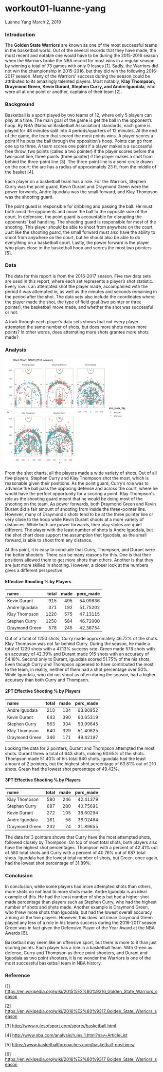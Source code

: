 workout01-luanne-yang
================
Luanne Yang
March 2, 2019

### Introduction

The **Golden State Warriors** are known as one of the most successful teams in the basketball world. Out of the several records that they have made, the most recent and notable one would have to be during the 2015-2016 season when the Warriors broke the NBA record for most wins in a regular season by winning a total of 73 games with only 9 losses [1]. Sadly, the Warriors did not win the championship in 2015-2016, but they did win the following 2016-2017 season. Many of the Warriors' success during the season could be attributed to its amazingly talented players. Most notably, **Klay Thompson, Draymond Green, Kevin Durant, Stephen Curry, and Andre Iguodala**, who were all at one point or another, captains of their team [2].

### Background

Basketball is a sport played by two teams of 12, where only 5 players can play at a time. The main goal of the game is get the ball in the opponent’s hoop. By NBA (National Basketball Association) standards, each game is played for 48 minutes split into 4 periods/quarters of 12 minutes. At the end of the game, the team that scored the most points wins. A player scores a point if he puts the ball through the opposition’s hoop. Points can go from one up to three. A team scores one point if a player makes a a successful free throw, two points (called a two pointer) if the player scores before the two-point line, three points (three pointer) if the player makes a shot from behind the three-point line [3]. The three-point line is a semi-circle drawn on the court; the arc has a radius of approximately 23 ft. from the middle of the basket [4].

Each player on a basketball team has a role. For the Warriors, Stephen Curry was the point guard, Kevin Durant and Draymond Green were the power forwards, Andre Iguodala was the small forward, and Klay Thompson was the shooting guard.

The point guard is responsible for dribbling and passing the ball. He must both avoid the opponents and move the ball to the opposite side of the court. In defensive, the point guard is accountable for disrupting the opponents' ball handling. The shooting guard is responsible for most of the shooting. This player should be able to shoot from anywhere on the court. Just like the shooting guard, the small forward must also have the ability to shoot from anywhere on the court, but he should also be able to do everything on a basketball court. Lastly, the power forward is the player who plays close to the basketball hoop and scores the most two pointers [5].

### Data

The data for this report is from the 2016-2017 season. Five raw data sets are used in this report, where each set represents a player’s shot statistic. Every row is an attempted shot the player made, accompanied with the period it was attempted in, as well as the minutes and seconds remaining in the period after the shot. The data sets also include the coordinates where the player made the shot, the type of field goal (two pointer or three pointer), the basketball move made, and whether the shot was successful or not.

A look through each player’s data sets shows that not every player attempted the same number of shots, but does more shots mean more points? In other words, does attempting more shots grantee more shots made?

### Analysis

<img src="../images/gsw-shot-charts.png" width="80%" />

From the shot charts, all the players made a wide variety of shots. Out of all five players, Stephen Curry and Klay Thompson shot the most, which is reasonable given their positions. As the point guard, Curry’s role was to advance the ball pass the opposing defense and across the court, where he would have the perfect opportunity for a scoring a point. Klay Thompson's role as the shooting guard meant that he would be doing most of the shooting on the team. As power forwards, both Draymond Green and Kevin Durant did a fair amount of shooting from inside the three-pointer line. However, many of Draymond’s shots tend to be at the three pointer line or very close to the hoop while Kevin Durant shoots at a more variety of distances. While both are power forwards, their play styles are quiet different. The player with the least number of shots is Andre Iguodala, but the shot chart does support the assumption that Iguodala, as the small forward, is able to shoot from any distance.

At this point, it is easy to conclude that Curry, Thompson, and Durant were the better shooters. There can be many reasons for this. One is that their positions allowed them to get more shots than others. Another is that they are just more skilled in shooting. However, a closer look at the numbers gives a different perspective.

#### Effective Shooting % by Players

| name           |  total|  made|  perc\_made|
|:---------------|------:|-----:|-----------:|
| Kevin Durant   |    915|   495|    54.09836|
| Andre Iguodala |    371|   192|    51.75202|
| Klay Thompson  |   1220|   575|    47.13115|
| Stephen Curry  |   1250|   584|    46.72000|
| Draymond Green |    578|   245|    42.38754|

Out of a total of 1250 shots, Curry made approximately 46.72% of the shots. Klay Thompson was not far behind Curry. During the season, he made a total of 1220 shots with a 47.13% success rate. Green made 578 shots with an accuracy of 42.39% and Durant made 915 shots with an accuracy of 54.10%. Second only to Durant, Iguodala scored 51.75% of the his shots. Even though Curry and Thompson appeared to have contributed the most to the team, in reality, neither of them had a shot percentage over 50%. While Iguodala, who did not shoot as often during the season, had a higher accuracy than both Curry and Thompson.

#### 2PT Effective Shooting % by Players

| name           |  total|  made|  perc\_made|
|:---------------|------:|-----:|-----------:|
| Andre Iguodala |    210|   134|    63.80952|
| Kevin Durant   |    643|   390|    60.65319|
| Stephen Curry  |    563|   304|    53.99645|
| Klay Thompson  |    640|   329|    51.40625|
| Draymond Green |    346|   171|    49.42197|

Looking the data for 2 pointers, Durant and Thompson attempted the most shots. Durant threw a total of 643 shots, making 60.65% of the shots. Thompson made 51.40% of his total 640 shots. Iguodala had the least amount of 2 pointers, but the highest shot percentage of 63.81% out of 210 shots. Green had the lowest shot percentage of 49.42%.

#### 3PT Effective Shooting % by Players

| name           |  total|  made|  perc\_made|
|:---------------|------:|-----:|-----------:|
| Klay Thompson  |    580|   246|    42.41379|
| Stephen Curry  |    687|   280|    40.75691|
| Kevin Durant   |    272|   105|    38.60294|
| Andre Iguodala |    161|    58|    36.02484|
| Draymond Green |    232|    74|    31.89655|

The data for 3 pointers shows that Curry have the most attempted shots, followed closely by Thompson. On top of most total shots, both players also have the highest shot percentages. Thompson with a percent of 42.41% out of 580 total shots and Curry with a percent of 40.76% out of 687 total shots. Iguodala had the lowest total number of shots, but Green, once again, had the lowest shot percentage of 31.89%.

### Conclusion

In conclusion, while some players had more attempted shots than others, more shots do not lead to more shots made. Andre Iguodala is an ideal example of this. He had the least number of shots but had a higher shot made percentage than players such as Stephen Curry, who had the highest number of shots and shots made. Another example is Draymond Green, who threw more shots than Iguodala, but had the lowest overall accuracy among all the five players. However, this does not mean Draymond Green played any less of a role in his teams success during the 2016-2017 season. Green was in fact given the Defensive Player of the Year Award at the NBA Awards [6].

Basketball may seem like an offensive sport, but there is more to it than just scoring points. Each player has a role in a basketball team. With Green as defense, Curry and Thompson as three point shooters, and Durant and Iguodala as two point shooters, it is no wonder the Warriors is one of the most successful basketball team in NBA history.

### Reference

[1] <https://en.wikipedia.org/wiki/2015%E2%80%9316_Golden_State_Warriors_season>

[2] <https://en.wikipedia.org/wiki/2016%E2%80%9317_Golden_State_Warriors_season>

[3] <http://www.rulesofsport.com/sports/basketball.html>

[4] <http://www.nba.com/analysis/rules_1.html?nav=ArticleList>

[5] <https://www.basketballforcoaches.com/basketball-positions/>

[6] <https://en.wikipedia.org/wiki/2016%E2%80%9317_Golden_State_Warriors_season>
